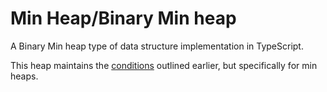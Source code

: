 # Min Heap/Binary Min heap

A Binary Min heap type of data structure implementation in TypeScript.

This heap maintains the [conditions](../README.md#conditions) outlined earlier, but specifically for min heaps.

